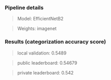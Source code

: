 ### Pipeline details
>Model: EfficientNetB2

>Weights: imagenet

### Results (categorization accuracy score)
>local validation: 0.5489

>public leaderboard: 0.54679

>private leaderboard: 0.542